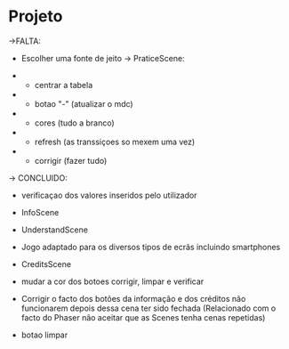 # Projeto
->FALTA:
* Escolher uma fonte de jeito 
-> PraticeScene:

* * centrar a tabela 
* * botao "-" (atualizar o mdc)
* * cores (tudo a branco) 
* * refresh (as transsiçoes so mexem uma vez)
* * corrigir (fazer tudo)



-> CONCLUIDO:
* verificaçao dos valores inseridos pelo utilizador     

* InfoScene 

* UnderstandScene

* Jogo adaptado para os diversos tipos de ecrãs incluindo smartphones

*  CreditsScene

*  mudar a cor dos botoes corrigir, limpar e verificar

* Corrigir o facto dos botões da informação e dos créditos não funcionarem depois dessa cena ter sido fechada (Relacionado com o facto do Phaser não aceitar que as Scenes tenha cenas repetidas) 

* botao limpar  


